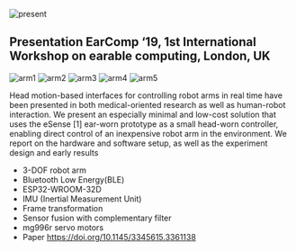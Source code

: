 ![present](https://user-images.githubusercontent.com/67382222/112210161-a62df480-8c1a-11eb-835b-ea480b280864.JPG)


## Presentation EarComp ‘19, 1st International Workshop on earable computing, London, UK
![arm1](https://user-images.githubusercontent.com/67382222/112209554-e345b700-8c19-11eb-839c-525f11e84663.JPG)
![arm2](https://user-images.githubusercontent.com/67382222/112209560-e50f7a80-8c19-11eb-8b70-0f198c337df2.JPG)
![arm3](https://user-images.githubusercontent.com/67382222/112209579-e9d42e80-8c19-11eb-8cd1-2d1a2c81afe1.JPG)
![arm4](https://user-images.githubusercontent.com/67382222/112209585-eb055b80-8c19-11eb-9e71-be7c6a32bb76.JPG)
![arm5](https://user-images.githubusercontent.com/67382222/112209594-ed67b580-8c19-11eb-899b-54977b934d6f.JPG)







Head motion-based interfaces for controlling robot arms in
real time have been presented in both medical-oriented research as well as human-robot interaction. We present an
especially minimal and low-cost solution that uses the eSense [1] ear-worn prototype as a small head-worn controller,
enabling direct control of an inexpensive robot arm in the
environment. We report on the hardware and software setup,
as well as the experiment design and early results

* 3-DOF robot arm
* Bluetooth Low Energy(BLE)
* ESP32-WROOM-32D
* IMU (Inertial Measurement Unit)
* Frame transformation
* Sensor fusion with complementary filter 
* mg996r servo motors
* Paper https://doi.org/10.1145/3345615.3361138